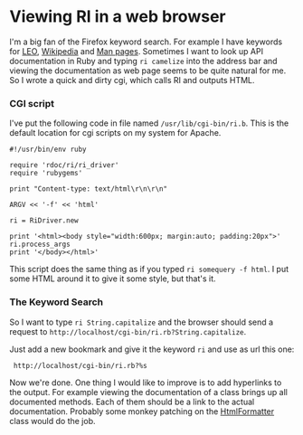 Viewing RI in a web browser
===========================

I'm a big fan of the Firefox keyword search. For example I have
keywords for [LEO][1], [Wikipedia][2] and [Man pages][3]. Sometimes I
want to look up API documentation in Ruby and typing `ri camelize`
into the address bar and viewing the documentation as web page seems
to be quite natural for me. So I wrote a quick and dirty cgi, which
calls RI and outputs HTML.

### CGI script

I've put the following code in file named
`/usr/lib/cgi-bin/ri.b`. This is the default location for cgi scripts
on my system for Apache.

    #!/usr/bin/env ruby
    
    require 'rdoc/ri/ri_driver'
    require 'rubygems'
    
    print "Content-type: text/html\r\n\r\n"
    
    ARGV << '-f' << 'html'
    
    ri = RiDriver.new
    
    print '<html><body style="width:600px; margin:auto; padding:20px">'
    ri.process_args
    print '</body></html>'

This script does the same thing as if you typed `ri somequery -f
html`. I put some HTML around it to give it some style, but that's it.


### The Keyword Search

So I want to type `ri String.capitalize` and the browser should send a
request to `http://localhost/cgi-bin/ri.rb?String.capitalize`.

Just add a new bookmark and give it the keyword `ri` and use as url
this one:

     http://localhost/cgi-bin/ri.rb?%s

Now we're done. One thing I would like to improve is to add hyperlinks
to the output. For example viewing the documentation of a class brings
up all documented methods. Each of them should be a link to the actual
documentation. Probably some monkey patching on the [HtmlFormatter][4]
class would do the job.


[1]: http://dict.leo.org
[2]: http://en.wikipedia.org
[3]: http://www.nongnu.org/man2html
[4]: http://rdoc.rubyforge.org/classes/RDoc/RI/HtmlFormatter.html
